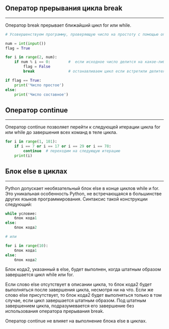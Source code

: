 ## Оператор прерывания цикла break
---

Оператор break прерывает ближайший цикл for или while.

  ```py
  # Усовершенствуем программу, проверяющую число на простоту с помощью оператора break:

  num = int(input())
  flag = True

  for i in range(2, num):
      if num % i == 0:        #  если исходное число делится на какое-либо отличное от 1 и самого себя
          flag = False
          break               # останавливаем цикл если встретили делитель числа

  if flag == True:
      print('Число простое')
  else:
      print('Число составное')
  ```



## Оператор continue
---

Оператор continue позволяет перейти к следующей итерации цикла for или while до завершения всех команд в теле цикла.

  ```py
  for i in range(1, 101):
      if i == 7 or i == 17 or i == 29 or i == 78:
          continue  # переходим на следующую итерацию
      print(i)
  ```

## Блок else в циклах
---

Python допускает необязательный блок else в конце циклов while и for. Это уникальная особенность Python, не встречающаяся в большинстве других языков программирования. Синтаксис такой конструкции следующий:

  ```py
  while условие:
      блок кода1
  else:
      блок кода2

  # или

  for i in range(10):
      блок кода1
  else:
      блок кода2
  ```

Блок кода2, указанный в else, будет выполнен, когда штатным образом завершается цикл while или for.  

Если слово else отсутствует в описании цикла, то блок кода2 будет выполняться после завершения цикла, несмотря ни на что. Если же слово else присутствует, то блок кода2 будет выполняться только в том случае, если цикл завершается штатным образом. Под штатным завершением цикла, подразумевается его завершение без использования оператора прерывания break.

Оператор continue не влияет на выполнение блока else в циклах.